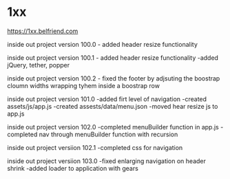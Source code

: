# 1xx

https://1xx.belfriend.com

inside out project version 100.0
	- added header resize functionality
	
inside out project version 100.1
	- added header resize functionality	
	-added jQuery, tether, popper

inside out project version 100.2
	- fixed the footer by adjsuting the boostrap cloumn widths wrapping tyhem inside a boostrap row
	
	
inside out project version 101.0
	-added firt level of navigation
	-created assets/js/app.js
	-created assests/data/menu.json
	-moved hear resize js to app.js
	
	
inside out project version 102.0
	-completed menuBuilder function in app.js
	-completed nav through menuBuilder function with recursion
	
inside out project versiion 102.1
	-completed css for navigation
	
inside out project versiion 103.0
	-fixed enlarging navigation on header shrink
	-added loader to application with gears